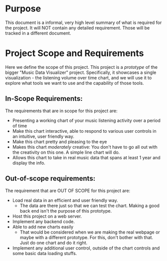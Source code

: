 # Purpose

This document is a informal, very high level summary of what is required for the project. It will NOT contain any detailed requirement. Those will be tracked in a different document.

# Project Scope and Requirements

Here we define the scope of this project. This project is a *prototype* of the bigger "Music Data Visualizer" project. Specifically, it showcases a single visualization - the listening volume over time chart, and we will use it to explore what tools we want to use and the capability of those tools.

## In-Scope Requirements:

The requirements that are in scope for this project are:
* Presenting a working chart of your music listening activity over a period of time
* Make this chart interactive, able to respond to various user controls in an intuitive, user friendly way.
* Make this chart pretty and pleasing to the eye
* Makes this chart *moderately* creative: You don't have to go all out with the creativity on this one. A simple line chart will do.
* Allows this chart to take in real music data that spans at least 1 year and display the info.

## Out-of-scope requirements:

The requirement that are OUT OF SCOPE for this project are:
* Load real data in an efficient and user friendly way. 
    * The data are there just so that we can test the chart. Making a good back end isn't the purpose of this prototype.
* Host this project on a web server.
* Implement any backend code.
* Able to add new charts easily
    * That would be considered when we are making the real webpage or maybe with a different prototype. For this, don't bother with that. Just do one chart and do it right.
* Implement any additional user control, outside of the chart controls and some basic data loading stuffs.